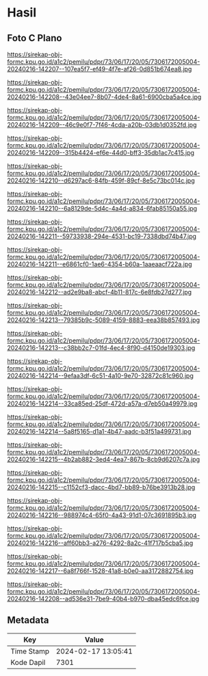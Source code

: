 # Hasil

## Foto C Plano

https://sirekap-obj-formc.kpu.go.id/a1c2/pemilu/pdpr/73/06/17/20/05/7306172005004-20240216-142207--107ea5f7-ef49-4f7e-af26-0d851b674ea8.jpg

https://sirekap-obj-formc.kpu.go.id/a1c2/pemilu/pdpr/73/06/17/20/05/7306172005004-20240216-142208--43e04ee7-8b07-4de4-8a61-6900cba5a4ce.jpg

https://sirekap-obj-formc.kpu.go.id/a1c2/pemilu/pdpr/73/06/17/20/05/7306172005004-20240216-142209--46c9e0f7-7f46-4cda-a20b-03db1d0352fd.jpg

https://sirekap-obj-formc.kpu.go.id/a1c2/pemilu/pdpr/73/06/17/20/05/7306172005004-20240216-142209--315b4424-ef6e-44d0-bff3-35db1ac7c415.jpg

https://sirekap-obj-formc.kpu.go.id/a1c2/pemilu/pdpr/73/06/17/20/05/7306172005004-20240216-142210--d6297ac6-84fb-459f-89cf-8e5c73bc014c.jpg

https://sirekap-obj-formc.kpu.go.id/a1c2/pemilu/pdpr/73/06/17/20/05/7306172005004-20240216-142210--6a8129de-5d4c-4a4d-a834-6fab85150a55.jpg

https://sirekap-obj-formc.kpu.go.id/a1c2/pemilu/pdpr/73/06/17/20/05/7306172005004-20240216-142211--59733938-294e-4531-bc19-7338dbd74b47.jpg

https://sirekap-obj-formc.kpu.go.id/a1c2/pemilu/pdpr/73/06/17/20/05/7306172005004-20240216-142211--e6861cf0-1ae6-4354-b60a-1aaeaacf722a.jpg

https://sirekap-obj-formc.kpu.go.id/a1c2/pemilu/pdpr/73/06/17/20/05/7306172005004-20240216-142212--ad2e9ba8-abcf-4b11-817c-6e8fdb27d277.jpg

https://sirekap-obj-formc.kpu.go.id/a1c2/pemilu/pdpr/73/06/17/20/05/7306172005004-20240216-142213--79385b9c-5089-4159-8883-eea38b857493.jpg

https://sirekap-obj-formc.kpu.go.id/a1c2/pemilu/pdpr/73/06/17/20/05/7306172005004-20240216-142213--c38bb2c7-01fd-4ec4-8f90-d4150de19303.jpg

https://sirekap-obj-formc.kpu.go.id/a1c2/pemilu/pdpr/73/06/17/20/05/7306172005004-20240216-142214--9efaa3df-6c51-4a10-9e70-32872c81c960.jpg

https://sirekap-obj-formc.kpu.go.id/a1c2/pemilu/pdpr/73/06/17/20/05/7306172005004-20240216-142214--33ca85ed-25df-472d-a57a-d7eb50a49979.jpg

https://sirekap-obj-formc.kpu.go.id/a1c2/pemilu/pdpr/73/06/17/20/05/7306172005004-20240216-142214--5a8f5165-d1a1-4b47-aadc-b3f51a499731.jpg

https://sirekap-obj-formc.kpu.go.id/a1c2/pemilu/pdpr/73/06/17/20/05/7306172005004-20240216-142215--4b2ab882-3ed4-4ea7-867b-8cb9d6207c7a.jpg

https://sirekap-obj-formc.kpu.go.id/a1c2/pemilu/pdpr/73/06/17/20/05/7306172005004-20240216-142215--c1152cf3-dacc-4bd7-bb89-b76be3913b28.jpg

https://sirekap-obj-formc.kpu.go.id/a1c2/pemilu/pdpr/73/06/17/20/05/7306172005004-20240216-142216--988974c4-65f0-4a43-91d1-07c3691895b3.jpg

https://sirekap-obj-formc.kpu.go.id/a1c2/pemilu/pdpr/73/06/17/20/05/7306172005004-20240216-142216--aff60bb3-a276-4292-8a2c-41f717b5cba5.jpg

https://sirekap-obj-formc.kpu.go.id/a1c2/pemilu/pdpr/73/06/17/20/05/7306172005004-20240216-142217--6a8f766f-1528-41a8-b0e0-aa3172882754.jpg

https://sirekap-obj-formc.kpu.go.id/a1c2/pemilu/pdpr/73/06/17/20/05/7306172005004-20240216-142208--ad536e31-7be9-40b4-b970-dba45edc6fce.jpg


## Metadata

| Key        | Value               |
| ---------- | ------------------- |
| Time Stamp | 2024-02-17 13:05:41 |
| Kode Dapil | 7301                |



